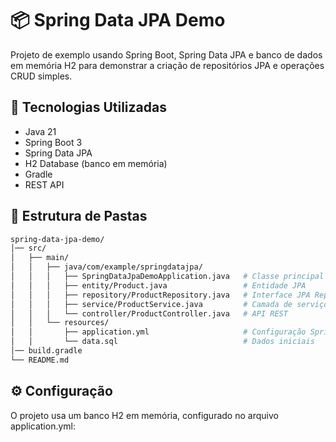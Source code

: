 # 📦 Spring Data JPA Demo

Projeto de exemplo usando Spring Boot, Spring Data JPA e banco de dados em memória H2 para demonstrar a criação de repositórios JPA e operações CRUD simples.

## 🚀 Tecnologias Utilizadas

- Java 21
- Spring Boot 3
- Spring Data JPA
- H2 Database (banco em memória)
- Gradle
- REST API

## 📂 Estrutura de Pastas

```bash
spring-data-jpa-demo/
│── src/
│   ├── main/
│   │   ├── java/com/example/springdatajpa/
│   │   │   ├── SpringDataJpaDemoApplication.java   # Classe principal
│   │   │   ├── entity/Product.java                 # Entidade JPA
│   │   │   ├── repository/ProductRepository.java   # Interface JPA Repository
│   │   │   ├── service/ProductService.java         # Camada de serviço
│   │   │   └── controller/ProductController.java   # API REST
│   │   └── resources/
│   │       ├── application.yml                     # Configuração Spring Boot
│   │       └── data.sql                            # Dados iniciais
│── build.gradle
└── README.md
```

## ⚙️ Configuração

O projeto usa um banco H2 em memória, configurado no arquivo application.yml:




